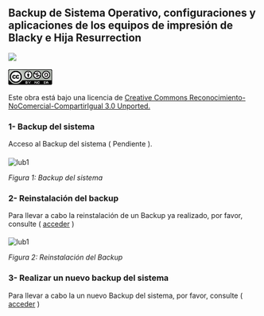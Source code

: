 
## Backup de Sistema Operativo, configuraciones y aplicaciones de los equipos de impresión de Blacky e Hija Resurrection

![](https://avatars1.githubusercontent.com/u/6586261?v=3&s=200)


![](cc.png)

Este obra está bajo una licencia de [Creative Commons Reconocimiento-NoComercial-CompartirIgual 3.0 Unported.
](http://creativecommons.org/licenses/by-nc-sa/3.0/deed.es_ES)


### 1- Backup del sistema

Acceso al Backup del sistema ( Pendiente ).

<img src="ubuntu_xenial.png" alt="lub1" height="300" width="400" align="middle">

*Figura 1: Backup del sistema*

### 2- Reinstalación del backup 

Para llevar a cabo la reinstalación de un Backup ya realizado, por favor, consulte ( [acceder](https://github.com/asrob-uc3m/impresoras-maintenance-manual-i3/blob/master/anexo_3_reinstalacion_de_sistema_operativo_software_y_configuraciones_desde_backup.md) )

<img src="ubuntu_xenial.png" alt="lub1" height="300" width="400" align="middle">

*Figura 2: Reinstalación del Backup*

### 3- Realizar un nuevo backup del sistema

Para llevar a cabo la un nuevo  Backup del sistema, por favor, consulte ( [acceder](https://github.com/asrob-uc3m/impresoras-maintenance-manual-i3/blob/master/anexo_4_proceso_de_backup_del_s.o_configuraciones_y_software.md) )
